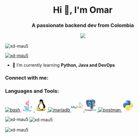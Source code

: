 <h1 align="center">Hi 👋, I'm Omar</h1>
<h3 align="center">A passionate backend dev from Colombia</h3>

<p align="center"> <img src="https://github-readme-lastfm-stats.netlify.app/.netlify/functions/card?user=xd_mau5&theme=dark&show_scrobbles=true"/></p>
<p align="left"> <img src="https://komarev.com/ghpvc/?username=xd-mau5&label=Profile%20views&color=0e75b6&style=flat" alt="xd-mau5" /> </p>

<p align="left"> <a href="https://github.com/ryo-ma/github-profile-trophy"><img src="https://github-profile-trophy.vercel.app/?username=xd-mau5" alt="xd-mau5" /></a> </p>

- 🌱 I’m currently learning **Python, Java and DevOps**

<h3 align="left">Connect with me:</h3>
<p align="left">
</p>

<h3 align="left">Languages and Tools:</h3>
<p align="left"> <a href="https://www.gnu.org/software/bash/" target="_blank" rel="noreferrer"> <img src="https://www.vectorlogo.zone/logos/gnu_bash/gnu_bash-icon.svg" alt="bash" width="40" height="40"/> </a> <a href="https://www.java.com" target="_blank" rel="noreferrer"> <img src="https://raw.githubusercontent.com/devicons/devicon/master/icons/java/java-original.svg" alt="java" width="40" height="40"/> </a> <a href="https://www.linux.org/" target="_blank" rel="noreferrer"> <img src="https://raw.githubusercontent.com/devicons/devicon/master/icons/linux/linux-original.svg" alt="linux" width="40" height="40"/> </a> <a href="https://mariadb.org/" target="_blank" rel="noreferrer"> <img src="https://www.vectorlogo.zone/logos/mariadb/mariadb-icon.svg" alt="mariadb" width="40" height="40"/> </a> <a href="https://www.mysql.com/" target="_blank" rel="noreferrer"> <img src="https://raw.githubusercontent.com/devicons/devicon/master/icons/mysql/mysql-original-wordmark.svg" alt="mysql" width="40" height="40"/> </a> <a href="https://www.postgresql.org" target="_blank" rel="noreferrer"> <img src="https://raw.githubusercontent.com/devicons/devicon/master/icons/postgresql/postgresql-original-wordmark.svg" alt="postgresql" width="40" height="40"/> </a> <a href="https://postman.com" target="_blank" rel="noreferrer"> <img src="https://www.vectorlogo.zone/logos/getpostman/getpostman-icon.svg" alt="postman" width="40" height="40"/> </a> <a href="https://www.python.org" target="_blank" rel="noreferrer"> <img src="https://raw.githubusercontent.com/devicons/devicon/master/icons/python/python-original.svg" alt="python" width="40" height="40"/> </a> </p>

<p><img align="left" src="https://github-readme-stats.vercel.app/api/top-langs?username=xd-mau5&show_icons=true&locale=en&layout=compact" alt="xd-mau5" /></p>

<p>&nbsp;<img align="center" src="https://github-readme-stats.vercel.app/api?username=xd-mau5&show_icons=true&locale=en" alt="xd-mau5" /></p>

<p><img align="center" src="https://github-readme-streak-stats.herokuapp.com/?user=xd-mau5&" alt="xd-mau5" /></p>

